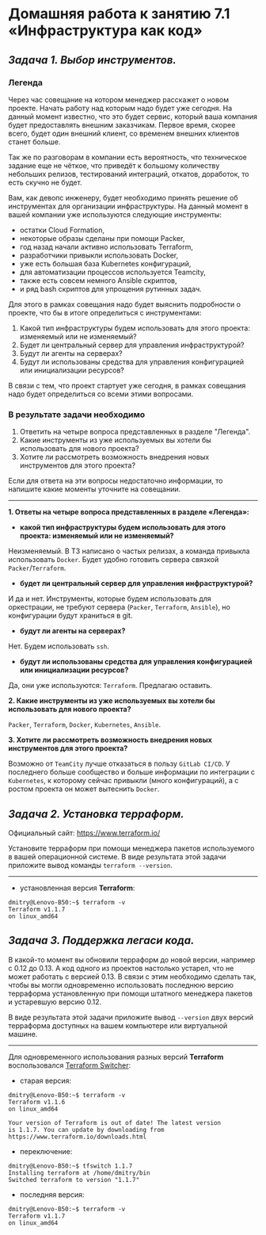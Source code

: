# Домашняя работа к занятию 7.1 «Инфраструктура как код»

## _Задача 1. Выбор инструментов._ 
 
### Легенда
 
Через час совещание на котором менеджер расскажет о новом проекте. Начать работу над которым надо 
будет уже сегодня. 
На данный момент известно, что это будет сервис, который ваша компания будет предоставлять внешним заказчикам.
Первое время, скорее всего, будет один внешний клиент, со временем внешних клиентов станет больше.

Так же по разговорам в компании есть вероятность, что техническое задание еще не чёткое, что приведёт к большому
количеству небольших релизов, тестирований интеграций, откатов, доработок, то есть скучно не будет.  
   
Вам, как девопс инженеру, будет необходимо принять решение об инструментах для организации инфраструктуры.
На данный момент в вашей компании уже используются следующие инструменты: 
- остатки Сloud Formation, 
- некоторые образы сделаны при помощи Packer,
- год назад начали активно использовать Terraform, 
- разработчики привыкли использовать Docker, 
- уже есть большая база Kubernetes конфигураций, 
- для автоматизации процессов используется Teamcity, 
- также есть совсем немного Ansible скриптов, 
- и ряд bash скриптов для упрощения рутинных задач.  

Для этого в рамках совещания надо будет выяснить подробности о проекте, что бы в итоге определиться с инструментами:

1. Какой тип инфраструктуры будем использовать для этого проекта: изменяемый или не изменяемый?
1. Будет ли центральный сервер для управления инфраструктурой?
1. Будут ли агенты на серверах?
1. Будут ли использованы средства для управления конфигурацией или инициализации ресурсов? 
 
В связи с тем, что проект стартует уже сегодня, в рамках совещания надо будет определиться со всеми этими вопросами.

### В результате задачи необходимо

1. Ответить на четыре вопроса представленных в разделе "Легенда". 
1. Какие инструменты из уже используемых вы хотели бы использовать для нового проекта? 
1. Хотите ли рассмотреть возможность внедрения новых инструментов для этого проекта? 

Если для ответа на эти вопросы недостаточно информации, то напишите какие моменты уточните на совещании.

---
**1. Ответы на четыре вопроса представленных в разделе «Легенда»:**

- **какой тип инфраструктуры будем использовать для этого проекта: изменяемый или не изменяемый?**

Неизменяемый. В ТЗ написано о частых релизах, а команда привыкла использовать `Docker`. Будет удобно готовить сервера связкой `Packer`/`Terraform`.

- **будет ли центральный сервер для управления инфраструктурой?**

И да и нет. Инструменты, которые будем использовать для оркестрации, не требуют сервера (`Packer`, `Terraform`, `Ansible`), но конфигурации будут храниться в git.

- **будут ли агенты на серверах?**

Нет. Будем использовать `ssh`.

- **будут ли использованы средства для управления конфигурацией или инициализации ресурсов?**

Да, они уже используются: `Terraform`. Предлагаю оставить.

**2. Какие инструменты из уже используемых вы хотели бы использовать для нового проекта?**

`Packer`, `Terraform`, `Docker`, `Kubernetes`, `Ansible`.

**3. Хотите ли рассмотреть возможность внедрения новых инструментов для этого проекта?**

Возможно от `TeamCity` лучше отказаться в пользу `GitLab CI/CD`. У последнего больше сообщество и больше информации по интеграции с `Kubernetes`, к которому сейчас привыкли (много конфигураций), а с ростом проекта он может вытеснить `Docker`.

## _Задача 2. Установка терраформ._ 

Официальный сайт: https://www.terraform.io/

Установите терраформ при помощи менеджера пакетов используемого в вашей операционной системе.
В виде результата этой задачи приложите вывод команды `terraform --version`.

---
- установленная версия **Terraform**:
```
dmitry@Lenovo-B50:~$ terraform -v
Terraform v1.1.7
on linux_amd64
```

## _Задача 3. Поддержка легаси кода._ 

В какой-то момент вы обновили терраформ до новой версии, например с 0.12 до 0.13. 
А код одного из проектов настолько устарел, что не может работать с версией 0.13. 
В связи с этим необходимо сделать так, чтобы вы могли одновременно использовать последнюю версию терраформа установленную при помощи
штатного менеджера пакетов и устаревшую версию 0.12. 

В виде результата этой задачи приложите вывод `--version` двух версий терраформа доступных на вашем компьютере 
или виртуальной машине.

---
Для одновременного использования разных версий **Terraform** воспользовался [Terraform Switcher](https://github.com/warrensbox/terraform-switcher):

- старая версия:
```
dmitry@Lenovo-B50:~$ terraform -v
Terraform v1.1.6
on linux_amd64

Your version of Terraform is out of date! The latest version
is 1.1.7. You can update by downloading from https://www.terraform.io/downloads.html
```
- переключение:
```
dmitry@Lenovo-B50:~$ tfswitch 1.1.7
Installing terraform at /home/dmitry/bin
Switched terraform to version "1.1.7"
```
- последняя версия:
```
dmitry@Lenovo-B50:~$ terraform -v
Terraform v1.1.7
on linux_amd64
```